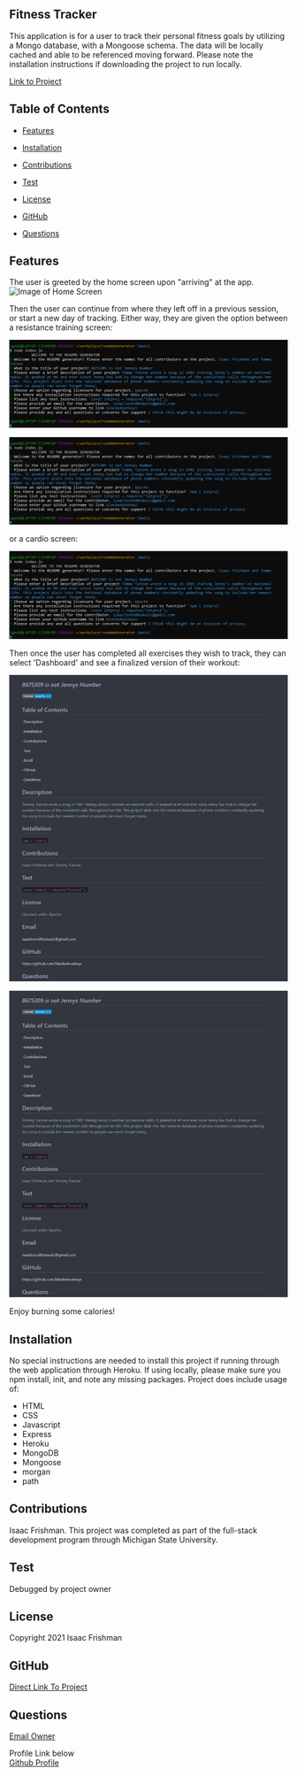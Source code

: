   ## Fitness Tracker
  
  This application is for a user to track their personal fitness goals by utilizing a Mongo database, with a Mongoose schema. The data will be locally cached and able to be referenced moving forward. Please note the installation instructions if downloading the project to run locally.

  [Link to Project](https://fitness-tracker789.herokuapp.com/)

  
  ## Table of Contents

  * [Features](#Features) <br>

  * [Installation](#Installation) <br>

  * [Contributions](#Contributions) <br>

  * [Test](#Test) <br>

  * [License](#License) <br>

  * [GitHub](#Github) <br>

  * [Questions](#Questions) <br>

  ## Features
 The user is greeted by the home screen upon "arriving" at the app.
![Image of Home Screen ](https://github.com/blackedoutkeys/fitnessTracker/blob/main/images/gitbashimage.png)

Then the user can continue from where they left off in a previous session, or start a new day of tracking. Either way, they are given the option between a resistance training screen:

![Image of Drop Down Menus ](https://github.com/blackedoutkeys/readmeGenerator/blob/main/images/gitbashimage.png)

![Image of Resistance Screen](https://github.com/blackedoutkeys/readmeGenerator/blob/main/images/gitbashimage.png)

or a cardio screen:

![Image of Cardio Screen ](https://github.com/blackedoutkeys/readmeGenerator/blob/main/images/gitbashimage.png)

Then once the user has completed all exercises they wish to track, they can select 'Dashboard' and see a finalized version of their workout:

![Image of Finalized dashboard](https://github.com/blackedoutkeys/readmeGenerator/blob/main/images/readmeimage.png)



![Image of Finalized dashboard](https://github.com/blackedoutkeys/readmeGenerator/blob/main/images/readmeimage.png)

Enjoy burning some calories!

  ## Installation
  No special instructions are needed to install this project if running through the web application through Heroku. If using locally, please make sure you npm install, init, and note any missing packages. Project does include usage of:

  * HTML
  * CSS
  * Javascript
  * Express
  * Heroku
  * MongoDB
  * Mongoose
  * morgan
  * path


  ## Contributions
  Isaac Frishman. This project was completed as part of the full-stack development program through Michigan State University.

  ## Test
  Debugged by project owner

  ## License
  Copyright 2021 Isaac Frishman

  ## GitHub
  [Direct Link To Project](https://github.com/blackedoutkeys/fitnessTracker) <br>

  ## Questions 
  [Email Owner](ifrishman89@gmail.com)

  Profile Link below <br>
  [Github Profile](https://github.com/blackedoutkeys) <br>
